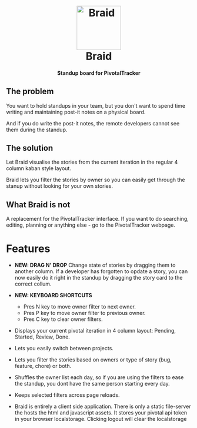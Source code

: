 <h1 align="center">
  <br>
  <a href="https://braid.netlify.com">
    <img src="https://raw.githubusercontent.com/jobn/braid/master/src/icon.png" alt="Braid" width="120">
  </a>
  <br>
  Braid
  <br>
</h1>

<h4 align="center">Standup board for PivotalTracker</h4>

## The problem

You want to hold standups in your team, but you don't want to spend time writing and maintaining post-it notes on a physical board.

And if you do write the post-it notes, the remote developers cannot see them during the standup.

## The solution

Let Braid visualise the stories from the current iteration in the regular 4 column kaban style layout.

Braid lets you filter the stories by owner so you can easily get through the stanup without looking for your own stories.

## What Braid is not

A replacement for the PivotalTracker interface. If you want to do searching, editing, planning or anything else - go to the PivotalTracker webpage.

# Features

- **NEW: DRAG N' DROP** Change state of stories by dragging them to another column. If a developer has forgotten to opdate a story, you can now easily do it right in the standup by dragging the story card to the correct collum.

- **NEW: KEYBOARD SHORTCUTS**

  - Pres N key to move owner filter to next owner.
  - Pres P key to move owner filter to previous owner.
  - Pres C key to clear owner filters.

- Displays your current pivotal iteration in 4 column layout: Pending, Started, Review, Done.

- Lets you easily switch between projects.

- Lets you filter the stories based on owners or type of story (bug, feature, chore) or both.

- Shuffles the owner list each day, so if you are using the filters to ease the standup, you dont have the same person starting every day.

- Keeps selected filters across page reloads.

- Braid is entirely a client side application. There is only a static file-server the hosts the html and javascript assets. It stores your pivotal api token in your browser localstorage. Clicking logout will clear the localstorage

